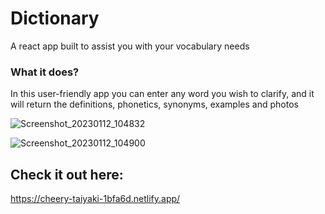# Dictionary
A react app built to assist you with your vocabulary needs

### What it does?
In this user-friendly app you can enter any word you wish to clarify, and it will return the definitions, phonetics, synonyms, examples and photos



![Screenshot_20230112_104832](https://user-images.githubusercontent.com/109036074/212020633-5a72fa3c-1504-428e-b3cb-58730817e314.png)


![Screenshot_20230112_104900](https://user-images.githubusercontent.com/109036074/212020684-76caaa75-2d5c-4c45-aa5b-dc96dbe21088.png)


## Check it out here:
https://cheery-taiyaki-1bfa6d.netlify.app/
